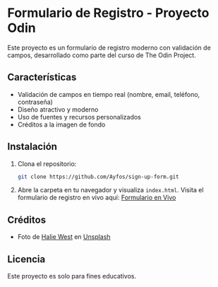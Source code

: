 # Formulario de Registro - Proyecto Odin

Este proyecto es un formulario de registro moderno con validación de campos, desarrollado como parte del curso de The Odin Project.

## Características

- Validación de campos en tiempo real (nombre, email, teléfono, contraseña)
- Diseño atractivo y moderno
- Uso de fuentes y recursos personalizados
- Créditos a la imagen de fondo

## Instalación

1. Clona el repositorio:
   ```bash
   git clone https://github.com/Ayfos/sign-up-form.git
   ```
2. Abre la carpeta en tu navegador y visualiza `index.html`.
Visita el formulario de registro en vivo aquí: [Formulario en Vivo](https://ayfos.github.io/sign-up-form/)

## Créditos

- Foto de [Halie West](https://unsplash.com/@haliewestphoto) en [Unsplash](https://unsplash.com/photos/green-leaf-plant-in-close-up-photography-25xggax4bSA)

## Licencia

Este proyecto es solo para fines educativos.
